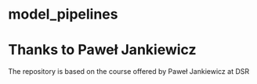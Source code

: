 # model_pipelines
# Thanks to Paweł Jankiewicz


The repository is based on the course offered by Paweł Jankiewicz at DSR 

